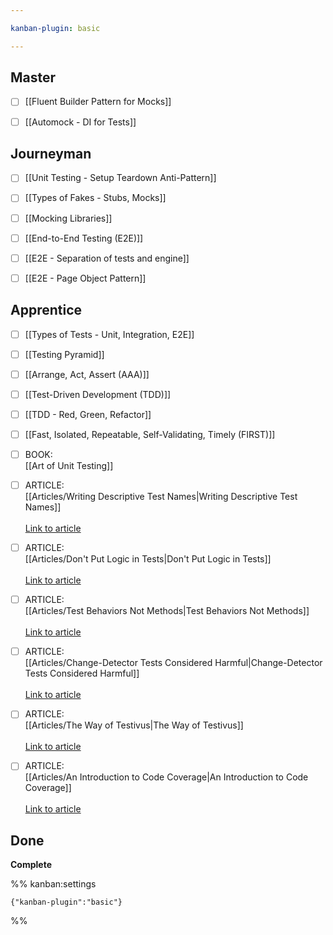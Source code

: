 ```yaml
---

kanban-plugin: basic

---
```


## Master

- [ ] [[Fluent Builder Pattern for Mocks]]
- [ ] [[Automock - DI for Tests]]


## Journeyman

- [ ] [[Unit Testing - Setup Teardown Anti-Pattern]]
- [ ] [[Types of Fakes - Stubs, Mocks]]
- [ ] [[Mocking Libraries]]
- [ ] [[End-to-End Testing (E2E)]]
- [ ] [[E2E - Separation of tests and engine]]
- [ ] [[E2E - Page Object Pattern]]


## Apprentice

- [ ] [[Types of Tests - Unit, Integration, E2E]]
- [ ] [[Testing Pyramid]]
- [ ] [[Arrange, Act, Assert (AAA)]]
- [ ] [[Test-Driven Development (TDD)]]
- [ ] [[TDD - Red, Green, Refactor]]
- [ ] [[Fast, Isolated, Repeatable, Self-Validating, Timely (FIRST)]]
- [ ] BOOK: <br>[[Art of Unit Testing]]
- [ ] ARTICLE:<br>[[Articles/Writing Descriptive Test Names|Writing Descriptive Test Names]]<br><br>[Link to article](https://testing.googleblog.com/2014/10/testing-on-toilet-writing-descriptive.html)
- [ ] ARTICLE:<br>[[Articles/Don't Put Logic in Tests|Don't Put Logic in Tests]]<br><br>[Link to article](https://testing.googleblog.com/2014/07/testing-on-toilet-dont-put-logic-in.html)
- [ ] ARTICLE:<br>[[Articles/Test Behaviors Not Methods|Test Behaviors Not Methods]]<br><br>[Link to article](https://testing.googleblog.com/2014/04/testing-on-toilet-test-behaviors-not.html)
- [ ] ARTICLE:<br>[[Articles/Change-Detector Tests Considered Harmful|Change-Detector Tests Considered Harmful]]<br><br>[Link to article](https://testing.googleblog.com/2015/01/testing-on-toilet-change-detector-tests.html)
- [ ] ARTICLE:<br>[[Articles/The Way of Testivus|The Way of Testivus]]<br><br>[Link to article](http://www.agitar.com/downloads/TheWayOfTestivus.pdf)
- [ ] ARTICLE:<br>[[Articles/An Introduction to Code Coverage|An Introduction to Code Coverage]]<br><br>[Link to article](https://www.atlassian.com/continuous-delivery/software-testing/code-coverage)


## Done

**Complete**




%% kanban:settings
```
{"kanban-plugin":"basic"}
```
%%
